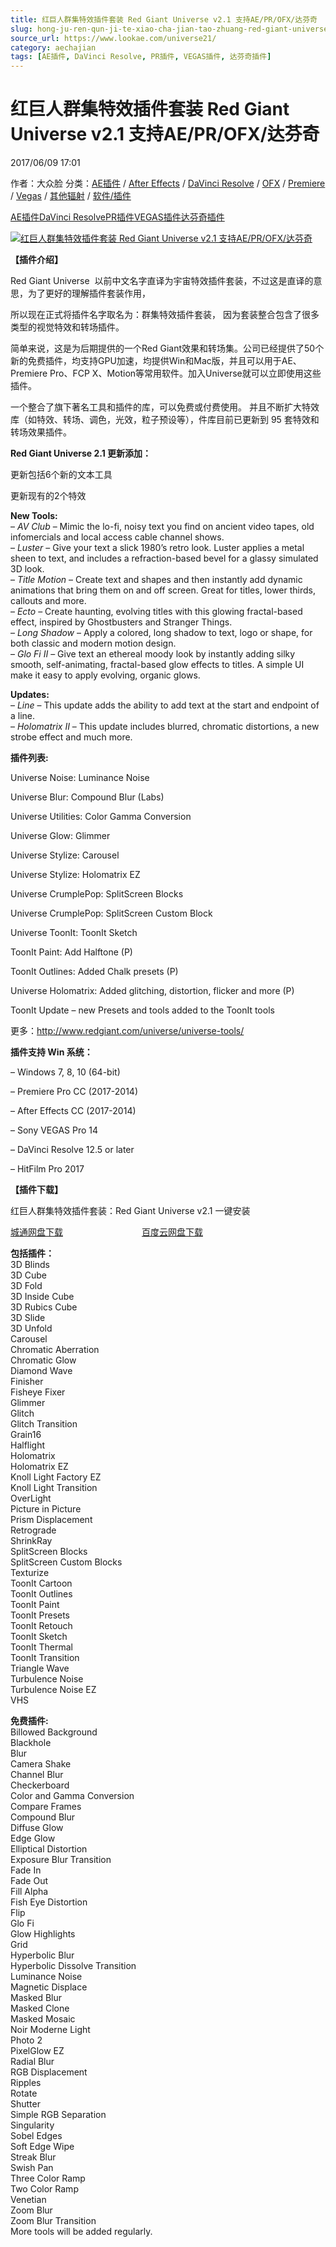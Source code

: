```yaml
---
title: 红巨人群集特效插件套装 Red Giant Universe v2.1 支持AE/PR/OFX/达芬奇
slug: hong-ju-ren-qun-ji-te-xiao-cha-jian-tao-zhuang-red-giant-universe-v2-1-zhi-chi-ae-pr-ofx-da-fen-qi
source_url: https://www.lookae.com/universe21/
category: aechajian
tags: [AE插件, DaVinci Resolve, PR插件, VEGAS插件, 达芬奇插件]
---
```

# 红巨人群集特效插件套装 Red Giant Universe v2.1 支持AE/PR/OFX/达芬奇

2017/06/09 17:01

作者：大众脸
分类：[AE插件](https://www.lookae.com/after-effects/aechajian/) / [After Effects](https://www.lookae.com/after-effects/) / [DaVinci Resolve](https://www.lookae.com/qitarjcj/resolvezy/) / [OFX](https://www.lookae.com/qitarjcj/ofxzy/) / [Premiere](https://www.lookae.com/qitarjcj/premierezy/) / [Vegas](https://www.lookae.com/qitarjcj/vegaszy/) / [其他辐射](https://www.lookae.com/others/) / [软件/插件](https://www.lookae.com/qitarjcj/)

[AE插件](https://www.lookae.com/tag/ae%e6%8f%92%e4%bb%b6/)[DaVinci Resolve](https://www.lookae.com/tag/davinci-resolve/)[PR插件](https://www.lookae.com/tag/pr%e6%8f%92%e4%bb%b6/)[VEGAS插件](https://www.lookae.com/tag/vegas%e6%8f%92%e4%bb%b6/)[达芬奇插件](https://www.lookae.com/tag/%e8%be%be%e8%8a%ac%e5%a5%87%e6%8f%92%e4%bb%b6/)

[![红巨人群集特效插件套装 Red Giant Universe v2.1 支持AE/PR/OFX/达芬奇](https://www.lookae.com/wp-content/uploads/2016/06/Universe-2-.jpg "红巨人群集特效插件套装 Red Giant Universe v2.1 支持AE/PR/OFX/达芬奇-LookAE.com")](https://www.lookae.com/wp-content/uploads/2016/06/Universe-2-.jpg)

**【插件介绍】**

Red Giant Universe  以前中文名字直译为宇宙特效插件套装，不过这是直译的意思，为了更好的理解插件套装作用，

所以现在正式将插件名字取名为：群集特效插件套装， 因为套装整合包含了很多类型的视觉特效和转场插件。

简单来说，这是为后期提供的一个Red Giant效果和转场集。公司已经提供了50个新的免费插件，均支持GPU加速，均提供Win和Mac版，并且可以用于AE、Premiere Pro、FCP X、Motion等常用软件。加入Universe就可以立即使用这些插件。

一个整合了旗下著名工具和插件的库，可以免费或付费使用。 并且不断扩大特效库（如特效、转场、调色，光效，粒子预设等），件库目前已更新到 95 套特效和转场效果插件。

**Red Giant Universe 2.1 更新添加：**

更新包括6个新的文本工具

更新现有的2个特效

**New Tools:**  
– *AV Club* – Mimic the lo-fi, noisy text you find on ancient video tapes, old infomercials and local access cable channel shows.  
– *Luster* – Give your text a slick 1980’s retro look. Luster applies a metal sheen to text, and includes a refraction-based bevel for a glassy simulated 3D look.  
– *Title Motion* – Create text and shapes and then instantly add dynamic animations that bring them on and off screen. Great for titles, lower thirds, callouts and more.  
– *Ecto* – Create haunting, evolving titles with this glowing fractal-based effect, inspired by Ghostbusters and Stranger Things.  
– *Long Shadow* – Apply a colored, long shadow to text, logo or shape, for both classic and modern motion design.  
– *Glo Fi II* – Give text an ethereal moody look by instantly adding silky smooth, self-animating, fractal-based glow effects to titles. A simple UI make it easy to apply evolving, organic glows.

**Updates:**  
– *Line* – This update adds the ability to add text at the start and endpoint of a line.  
– *Holomatrix II* – This update includes blurred, chromatic distortions, a new strobe effect and much more.

**插件列表:**

Universe Noise: Luminance Noise

Universe Blur: Compound Blur (Labs)

Universe Utilities: Color Gamma Conversion

Universe Glow: Glimmer

Universe Stylize: Carousel

Universe Stylize: Holomatrix EZ

Universe CrumplePop: SplitScreen Blocks

Universe CrumplePop: SplitScreen Custom Block

Universe ToonIt: ToonIt Sketch

ToonIt Paint: Add Halftone (P)

ToonIt Outlines: Added Chalk presets (P)

Universe Holomatrix: Added glitching, distortion, flicker and more (P)

ToonIt Update – new Presets and tools added to the ToonIt tools

更多：http://www.redgiant.com/universe/universe-tools/

**插件支持 Win 系统：**

– Windows 7, 8, 10 (64-bit)

– Premiere Pro CC (2017-2014)

– After Effects CC (2017-2014)

– Sony VEGAS Pro 14

– DaVinci Resolve 12.5 or later

– HitFilm Pro 2017

**【插件下载】**

红巨人群集特效插件套装：Red Giant Universe v2.1 一键安装

[城通网盘下载](https://www.pipipan.com/fs/680462-206622441)                                [百度云网盘下载](https://pan.baidu.com/s/1dFnFCNv)

**包括插件：**  
3D Blinds  
3D Cube  
3D Fold  
3D Inside Cube  
3D Rubics Cube  
3D Slide  
3D Unfold  
Carousel  
Chromatic Aberration  
Chromatic Glow  
Diamond Wave  
Finisher  
Fisheye Fixer  
Glimmer  
Glitch  
Glitch Transition  
Grain16  
Halflight  
Holomatrix  
Holomatrix EZ  
Knoll Light Factory EZ  
Knoll Light Transition  
OverLight  
Picture in Picture  
Prism Displacement  
Retrograde  
ShrinkRay  
SplitScreen Blocks  
SplitScreen Custom Blocks  
Texturize  
ToonIt Cartoon  
ToonIt Outlines  
ToonIt Paint  
ToonIt Presets  
ToonIt Retouch  
ToonIt Sketch  
ToonIt Thermal  
ToonIt Transition  
Triangle Wave  
Turbulence Noise  
Turbulence Noise EZ  
VHS

**免费插件:**  
Billowed Background  
Blackhole  
Blur  
Camera Shake  
Channel Blur  
Checkerboard  
Color and Gamma Conversion  
Compare Frames  
Compound Blur  
Diffuse Glow  
Edge Glow  
Elliptical Distortion  
Exposure Blur Transition  
Fade In  
Fade Out  
Fill Alpha  
Fish Eye Distortion  
Flip  
Glo Fi  
Glow Highlights  
Grid  
Hyperbolic Blur  
Hyperbolic Dissolve Transition  
Luminance Noise  
Magnetic Displace  
Masked Blur  
Masked Clone  
Masked Mosaic  
Noir Moderne Light  
Photo 2  
PixelGlow EZ  
Radial Blur  
RGB Displacement  
Ripples  
Rotate  
Shutter  
Simple RGB Separation  
Singularity  
Sobel Edges  
Soft Edge Wipe  
Streak Blur  
Swish Pan  
Three Color Ramp  
Two Color Ramp  
Venetian  
Zoom Blur  
Zoom Blur Transition  
More tools will be added regularly.

